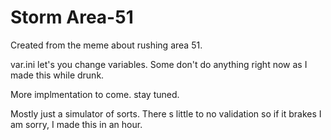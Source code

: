# Storm Area-51

Created from the meme about rushing area 51.

var.ini let's you change variables. Some don't do anything right now as I made this while drunk.

More implmentation to come. stay tuned.

Mostly just a simulator of sorts. There s little to no validation so if it brakes I am sorry, I made this in an hour.